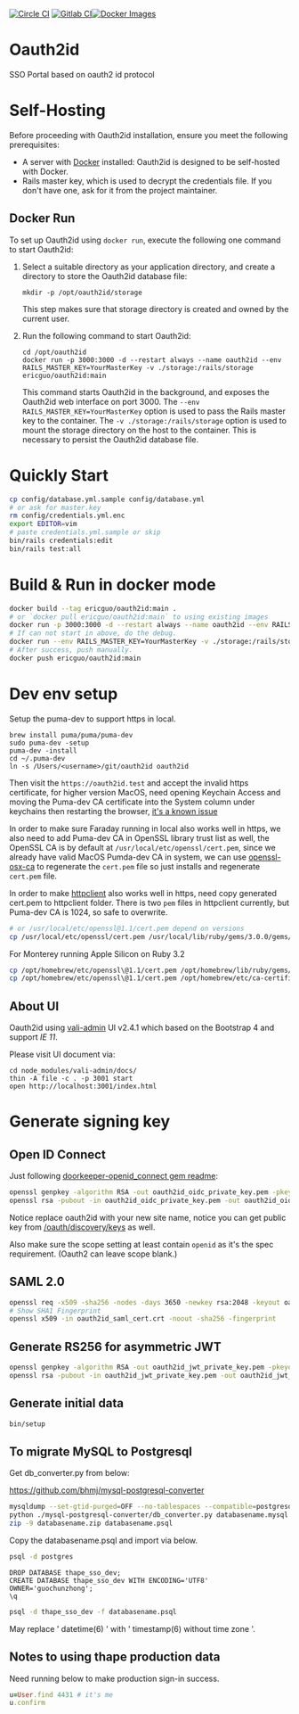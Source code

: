 [![Circle CI](https://circleci.com/gh/thape-cn/oauth2id.svg?style=svg)](https://circleci.com/gh/thape-cn/oauth2id) [![Gitlab CI](https://git.thape.com.cn/Eric-Guo/oauth2id/badges/main/pipeline.svg)](https://git.thape.com.cn/Eric-Guo/oauth2id/-/commits/main)[![Docker Images](https://img.shields.io/badge/Docker%20Images-blue.svg)](https://hub.docker.com/r/ericguo/oauth2id/tags)

# Oauth2id

SSO Portal based on oauth2 id protocol

# Self-Hosting

Before proceeding with Oauth2id installation, ensure you meet the following prerequisites:

* A server with [Docker](https://www.docker.com/) installed: Oauth2id is designed to be self-hosted with Docker.
* Rails master key, which is used to decrypt the credentials file. If you don't have one, ask for it from the project maintainer.

## Docker Run

To set up Oauth2id using `docker run`, execute the following one command to start Oauth2id:

1. Select a suitable directory as your application directory, and create a directory to store the Oauth2id database file:

    ```
    mkdir -p /opt/oauth2id/storage
    ```

    This step makes sure that storage directory is created and owned by the current user.

2. Run the following command to start Oauth2id:

    ```
    cd /opt/oauth2id
    docker run -p 3000:3000 -d --restart always --name oauth2id --env RAILS_MASTER_KEY=YourMasterKey -v ./storage:/rails/storage ericguo/oauth2id:main
    ```
    This command starts Oauth2id in the background, and exposes the Oauth2id web interface on port 3000. The `--env RAILS_MASTER_KEY=YourMasterKey` option is used to pass the Rails master key to the container. The `-v ./storage:/rails/storage` option is used to mount the storage directory on the host to the container. This is necessary to persist the Oauth2id database file.

# Quickly Start

```bash
cp config/database.yml.sample config/database.yml
# or ask for master.key
rm config/credentials.yml.enc
export EDITOR=vim
# paste credentials.yml.sample or skip
bin/rails credentials:edit
bin/rails test:all
```

# Build & Run in docker mode

```bash
docker build --tag ericguo/oauth2id:main .
# or `docker pull ericguo/oauth2id:main` to using existing images
docker run -p 3000:3000 -d --restart always --name oauth2id --env RAILS_MASTER_KEY=YourMasterKey -v ./storage:/rails/storage ericguo/oauth2id:main
# If can not start in above, do the debug.
docker run --env RAILS_MASTER_KEY=YourMasterKey -v ./storage:/rails/storage -it ericguo/oauth2id:main bash
# After success, push manually.
docker push ericguo/oauth2id:main
```

# Dev env setup

Setup the puma-dev to support https in local.

```
brew install puma/puma/puma-dev
sudo puma-dev -setup
puma-dev -install
cd ~/.puma-dev
ln -s /Users/<username>/git/oauth2id oauth2id
```

Then visit the `https://oauth2id.test` and accept the invalid https certificate, for higher version MacOS, need opening Keychain Access and moving the Puma-dev CA certificate into the System column under keychains then restarting the browser, [it's a known issue](https://github.com/puma/puma-dev/issues/84#issuecomment-252339375)

In order to make sure Faraday running in local also works well in https, we also need to add Puma-dev CA in OpenSSL library trust list as well, the OpenSSL CA is by default at `/usr/local/etc/openssl/cert.pem`, since we already have valid MacOS Pumda-dev CA in system, we can use [openssl-osx-ca](https://github.com/raggi/openssl-osx-ca) to regenerate the `cert.pem` file so just installs and regenerate `cert.pem` file.

In order to make [httpclient](https://github.com/nahi/httpclient/issues/335) also works well in https, need copy generated cert.pem to httpclient folder. There is two `pem` files in httpclient currently, but Puma-dev CA is 1024, so safe to overwrite.

```bash
# or /usr/local/etc/openssl@1.1/cert.pem depend on versions
cp /usr/local/etc/openssl/cert.pem /usr/local/lib/ruby/gems/3.0.0/gems/httpclient-2.8.3/lib/httpclient/cacert.pem
```

For Monterey running Apple Silicon on Ruby 3.2

```bash
cp /opt/homebrew/etc/openssl\@1.1/cert.pem /opt/homebrew/lib/ruby/gems/3.2.0/gems/httpclient-2.8.3/lib/httpclient/cacert.pem
cp /opt/homebrew/etc/openssl\@1.1/cert.pem /opt/homebrew/etc/ca-certificates/cert.pem
```

## About UI

Oauth2id using [vali-admin](https://github.com/pratikborsadiya/vali-admin) UI v2.4.1 which based on the Bootstrap 4 and support *IE 11*.

Please visit UI document via:

```
cd node_modules/vali-admin/docs/
thin -A file -c . -p 3001 start
open http://localhost:3001/index.html
```

# Generate signing key

## Open ID Connect

Just following [doorkeeper-openid_connect gem readme](https://github.com/doorkeeper-gem/doorkeeper-openid_connect#configuration):

```bash
openssl genpkey -algorithm RSA -out oauth2id_oidc_private_key.pem -pkeyopt rsa_keygen_bits:2048
openssl rsa -pubout -in oauth2id_oidc_private_key.pem -out oauth2id_oidc_public_key.pem
```

Notice replace oauth2id with your new site name, notice you can get public key from [/oauth/discovery/keys](https://oauth2id.dev/oauth/discovery/keys) as well.

Also make sure the scope setting at least contain `openid` as it's the spec requirement. (Oauth2 can leave scope blank.)


## SAML 2.0

```bash
openssl req -x509 -sha256 -nodes -days 3650 -newkey rsa:2048 -keyout oauth2id_saml_key.key -out oauth2id_saml_cert.crt
# Show SHA1 Fingerprint
openssl x509 -in oauth2id_saml_cert.crt -noout -sha256 -fingerprint
```

## Generate RS256 for asymmetric JWT

```bash
openssl genpkey -algorithm RSA -out oauth2id_jwt_private_key.pem -pkeyopt rsa_keygen_bits:2048
openssl rsa -pubout -in oauth2id_jwt_private_key.pem -out oauth2id_jwt_public_key.pem
```

## Generate initial data


```bash
bin/setup
```


## To migrate MySQL to Postgresql

Get db_converter.py from below:

https://github.com/bhmj/mysql-postgresql-converter

```bash
mysqldump --set-gtid-purged=OFF --no-tablespaces --compatible=postgresql --default-character-set=utf8 -r databasename.mysql -u thape_sso_prod thape_sso_prod -p
python ./mysql-postgresql-converter/db_converter.py databasename.mysql databasename.psql
zip -9 databasename.zip databasename.psql
```

Copy the databasename.psql and import via below.

```bat
psql -d postgres
```

```psql
DROP DATABASE thape_sso_dev;
CREATE DATABASE thape_sso_dev WITH ENCODING='UTF8' OWNER='guochunzhong';
\q
```

```bat
psql -d thape_sso_dev -f databasename.psql
```

May replace ' datetime(6) ' with ' timestamp(6) without time zone '.

## Notes to using thape production data

Need running below to make production sign-in success.

```ruby
u=User.find 4431 # it's me
u.confirm
```

